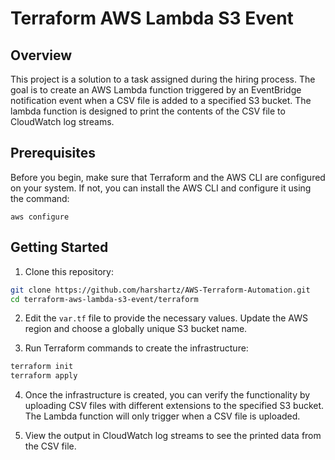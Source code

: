 # Terraform AWS Lambda S3 Event

## Overview

This project is a solution to a task assigned during the hiring process. The goal is to create an AWS Lambda function triggered by an EventBridge notification event when a CSV file is added to a specified S3 bucket. The lambda function is designed to print the contents of the CSV file to CloudWatch log streams.

## Prerequisites

Before you begin, make sure that Terraform and the AWS CLI are configured on your system. If not, you can install the AWS CLI and configure it using the command:

```
aws configure
```

## Getting Started

1. Clone this repository:

```bash
git clone https://github.com/harshartz/AWS-Terraform-Automation.git
cd terraform-aws-lambda-s3-event/terraform
```

2. Edit the `var.tf` file to provide the necessary values. Update the AWS region and choose a globally unique S3 bucket name.

3. Run Terraform commands to create the infrastructure:

```bash
terraform init
terraform apply
```

4. Once the infrastructure is created, you can verify the functionality by uploading CSV files with different extensions to the specified S3 bucket. The Lambda function will only trigger when a CSV file is uploaded.

5. View the output in CloudWatch log streams to see the printed data from the CSV file.


